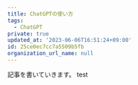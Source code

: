 ```yaml
---
title: ChatGPTの使い方
tags:
  - ChatGPT
private: true
updated_at: '2023-06-06T16:51:24+09:00'
id: 25ce0ec7cc7a5509b5fb
organization_url_name: null
---
```

記事を書いていきます。
test
